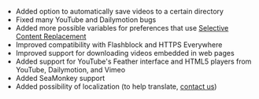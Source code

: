 - Added option to automatically save videos to a certain directory
- Fixed many YouTube and Dailymotion bugs
- Added more possible variables for preferences that use [Selective Content Replacement](/mp4downloader/docs/selective-content-replacement.html)
- Improved compatibility with Flashblock and HTTPS Everywhere
- Improved support for downloading videos embedded in web pages
- Added support for YouTube's Feather interface and HTML5 players from YouTube, Dailymotion, and Vimeo
- Added SeaMonkey support
- Added possibility of localization (to help translate, [contact us](/mp4downloader/contact.html))